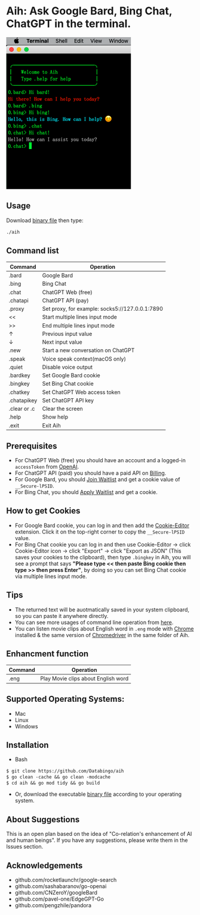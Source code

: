 # Aih: Ask Google Bard, Bing Chat, ChatGPT in the terminal.

![screenshot](aih.png)

## Usage
Download [binary file](https://github.com/Databingo/aih/releases/tag/v0.1.0) then type:
```bash
./aih
```

## Command list
| Command    | Operation|
|------------|----------|
|.bard       | Google Bard|
|.bing       | Bing Chat|
|.chat       | ChatGPT Web (free)|
|.chatapi    | ChatGPT API (pay) |
|.proxy      | Set proxy, for example: socks5://127.0.0.1:7890|
|<<          | Start multiple lines input mode|
|>>          | End multiple lines input mode|
|↑           | Previous input value|
|↓           | Next input value|
|.new        | Start a new conversation on ChatGPT|
|.speak      | Voice speak context(macOS only)|
|.quiet      | Disable voice output |
|.bardkey    | Set Google Bard cookie|
|.bingkey    | Set Bing Chat cookie|
|.chatkey    | Set ChatGPT Web access token|
|.chatapikey | Set ChatGPT API key|
|.clear or .c| Clear the screen|
|.help       | Show help|
|.exit       | Exit Aih|

## Prerequisites
- For ChatGPT Web (free) you should have an account and a logged-in `accessToken` from [OpenAI](https://chat.openai.com/api/auth/session).
- For ChatGPT API (paid) you should have a paid API on [Billing](https://platform.openai.com/account/billing/overview). 
- For Google Bard, you should [Join Waitlist](https://bard.google.com) and get a cookie value of `__Secure-lPSID`.
- For Bing Chat, you should [Apply Waitlist](https://bing.com/new) and get a cookie.

## How to get Cookies
- For Google Bard cookie, you can log in and then add the [Cookie-Editor](https://cookie-editor.cgagnier.ca) extension. Click it on the top-right corner to copy the `__Secure-lPSID` value.
- For Bing Chat cookie you can log in and then use Cookie-Editor -> click Cookie-Editor icon -> click "Export" -> click "Export as JSON" (This saves your cookies to the clipboard), then type `.bingkey` in Aih, you will see a prompt that says **"Please type << then paste Bing cookie then type >> then press Enter"**, by doing so you can set Bing Chat cookie via multiple lines input mode.

## Tips
- The returned text will be auotmatically saved in your system clipboard, so you can paste it anywhere directly.
- You can see more usages of command line operation from [here](https://github.com/peterh/liner#Line-editing).
- You can listen movie clips about English word in `.eng` mode with [Chrome](https://google.com/chrome) installed & the same version of [Chromedriver](https://chromedriver.chromium.org) in the same folder of Aih.

## Enhancment function
| Command    | Operation|
|------------|----------|
|.eng        | Play Movie clips about English word|

## Supported Operating Systems:
- Mac
- Linux
- Windows

## Installation

- Bash
```
$ git clone https://github.com/Databingo/aih
$ go clean -cache && go clean -modcache 
$ cd aih && go mod tidy && go build 
```
- Or, download the executable [binary file](https://github.com/Databingo/aih/releases/tag/v0.1.0) according to your operating system.

## About Suggestions
This is an open plan based on the idea of "Co-relation's enhancement of AI and human beings". If you have any suggestions, please write them in the Issues section.

## Acknowledgements
- github.com/rocketlaunchr/google-search
- github.com/sashabaranov/go-openai 
- github.com/CNZeroY/googleBard
- github.com/pavel-one/EdgeGPT-Go
- github.com/pengzhile/pandora
